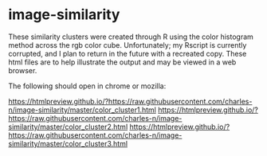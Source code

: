 # image-similarity

These similarity clusters were created through R using the color histogram method across the rgb color cube.  Unfortunately; my Rscript is currently corrupted, and I plan to return in the future with a recreated copy.  These html files are to help illustrate the output and may be viewed in a web browser.

The following should open in chrome or mozilla:

https://htmlpreview.github.io/?https://raw.githubusercontent.com/charles-n/image-similarity/master/color_cluster1.html
https://htmlpreview.github.io/?https://raw.githubusercontent.com/charles-n/image-similarity/master/color_cluster2.html
https://htmlpreview.github.io/?https://raw.githubusercontent.com/charles-n/image-similarity/master/color_cluster3.html

